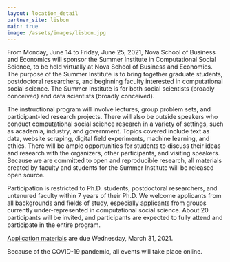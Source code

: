 ```yaml
---
layout: location_detail
partner_site: lisbon
main: true
image: /assets/images/lisbon.jpg
---
```


From Monday, June 14 to Friday, June 25, 2021, Nova School of Business and Economics will sponsor the Summer Institute in Computational Social Science, to be held virtually at Nova School of Business and Economics. The purpose of the Summer Institute is to bring together graduate students, postdoctoral researchers, and beginning faculty interested in computational social science. The Summer Institute is for both social scientists (broadly conceived) and data scientists (broadly conceived).

The instructional program will involve lectures, group problem sets, and participant-led research projects. There will also be outside speakers who conduct computational social science research in a variety of settings, such as academia, industry, and government. Topics covered include text as data, website scraping, digital field experiments, machine learning, and ethics. There will be ample opportunities for students to discuss their ideas and research with the organizers, other participants, and visiting speakers. Because we are committed to open and reproducible research, all materials created by faculty and students for the Summer Institute will be released open source.

Participation is restricted to Ph.D. students, postdoctoral researchers, and untenured faculty within 7 years of their Ph.D. We welcome applicants from all backgrounds and fields of study, especially applicants from groups currently under-represented in computational social science. About 20 participants will be invited, and participants are expected to fully attend and participate in the entire program.

[Application materials](https://compsocialscience.github.io/summer-institute/2021/lisbon/apply) are due Wednesday, March 31, 2021.

Because of the COVID-19 pandemic, all events will take place online.
